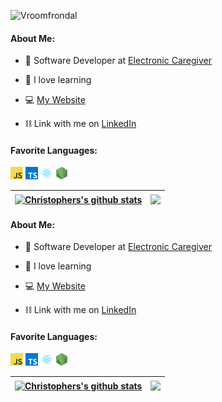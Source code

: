 ![Vroomfrondal](https://user-images.githubusercontent.com/49052244/200143263-a4094181-ca12-4d28-b947-093371c1ec3a.gif)

#### About Me:

-   💼 Software Developer at [Electronic Caregiver](https://electroniccaregiver.com/)

-   📘 I love learning

-   💻 [My Website](https://www.topherdeleon.com/#contact)

-   ⛓️ Link with me on [LinkedIn](https://www.topherdeleon.com/#contact)

#### Favorite Languages:

<code><img height="20" alt="javascript" src="https://raw.githubusercontent.com/github/explore/80688e429a7d4ef2fca1e82350fe8e3517d3494d/topics/javascript/javascript.png"></code>
<code><img height="20" alt="typescript" src="https://raw.githubusercontent.com/github/explore/80688e429a7d4ef2fca1e82350fe8e3517d3494d/topics/typescript/typescript.png"></code>
<code><img height="20" alt="react" src="https://raw.githubusercontent.com/github/explore/80688e429a7d4ef2fca1e82350fe8e3517d3494d/topics/react/react.png"></code>
<code><img height="20" alt="nodejs" src="https://raw.githubusercontent.com/github/explore/80688e429a7d4ef2fca1e82350fe8e3517d3494d/topics/nodejs/nodejs.png"></code>

| <a href="https://github.com/Vroomfrondal"><img align="center" src="https://github-readme-stats.vercel.app/api?username=Vroomfrondal&show_icons=true&include_all_commits=true&theme=buefy&hide_border=true" alt="Christophers's github stats" /></a> | <a href="https://github.com/Vroomfrondal?tab=repositories"><img align="center" src="https://github-readme-stats.vercel.app/api/top-langs/?username=Vroomfrondal&layout=compact&theme=buefy&hide_border=true" /></a> |
| --------------------------------------------------------------------------------------------------------------------------------------------------------------------------------------------------------------------------------------------------- | ------------------------------------------------------------------------------------------------------------------------------------------------------------------------------------------------------------------- |

#### About Me:

-   💼 Software Developer at [Electronic Caregiver](https://electroniccaregiver.com/)

-   📘 I love learning

-   💻 [My Website](https://www.topherdeleon.com/#contact)

-   ⛓️ Link with me on [LinkedIn](https://www.topherdeleon.com/#contact)

#### Favorite Languages:

<code><img height="20" alt="javascript" src="https://raw.githubusercontent.com/github/explore/80688e429a7d4ef2fca1e82350fe8e3517d3494d/topics/javascript/javascript.png"></code>
<code><img height="20" alt="typescript" src="https://raw.githubusercontent.com/github/explore/80688e429a7d4ef2fca1e82350fe8e3517d3494d/topics/typescript/typescript.png"></code>
<code><img height="20" alt="react" src="https://raw.githubusercontent.com/github/explore/80688e429a7d4ef2fca1e82350fe8e3517d3494d/topics/react/react.png"></code>
<code><img height="20" alt="nodejs" src="https://raw.githubusercontent.com/github/explore/80688e429a7d4ef2fca1e82350fe8e3517d3494d/topics/nodejs/nodejs.png"></code>

| <a href="https://github.com/Vroomfrondal"><img align="center" src="https://github-readme-stats.vercel.app/api?username=Vroomfrondal&show_icons=true&include_all_commits=true&theme=buefy&hide_border=true" alt="Christophers's github stats" /></a> | <a href="https://github.com/Vroomfrondal?tab=repositories"><img align="center" src="https://github-readme-stats.vercel.app/api/top-langs/?username=Vroomfrondal&layout=compact&theme=buefy&hide_border=true" /></a> |
| --------------------------------------------------------------------------------------------------------------------------------------------------------------------------------------------------------------------------------------------------- | ------------------------------------------------------------------------------------------------------------------------------------------------------------------------------------------------------------------- |
